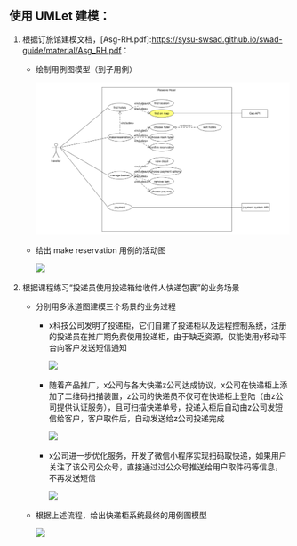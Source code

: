## 使用 **UMLet** 建模：

1. 根据订旅馆建模文档，[Asg-RH.pdf]:<https://sysu-swsad.github.io/swad-guide/material/Asg_RH.pdf>：

   - 绘制用例图模型（到子用例）

     ![2](https://github.com/yhao1886/yhao1886.github.io/blob/master/swsad/picture/2.PNG?raw=true)

   - 给出 make reservation 用例的活动图

     ![](https://i.loli.net/2019/07/05/5d1f26b6cbdee83700.png)

     

   

2. 根据课程练习“投递员使用投递箱给收件人快递包裹”的业务场景

   - 分别用多泳道图建模三个场景的业务过程

     - x科技公司发明了投递柜，它们自建了投递柜以及远程控制系统，注册的投递员在推广期免费使用投递柜，由于缺乏资源，仅能使用y移动平台向客户发送短信通知

        ![](https://i.loli.net/2019/07/05/5d1f26b6d842631696.png)

     - 随着产品推广，x公司与各大快递z公司达成协议，x公司在快递柜上添加了二维码扫描装置，z公司的快递员不仅可在快递柜上登陆（由z公司提供认证服务），且可扫描快递单号，投递入柜后自动由z公司发短信给客户，客户取件后，自动发送给z公司投递完成

       ![](https://i.loli.net/2019/07/05/5d1f26b6d7f3a15147.png)

     - x公司进一步优化服务，开发了微信小程序实现扫码取快递，如果用户关注了该公司公众号，直接通过过公众号推送给用户取件码等信息，不再发送短信

       ![](https://i.loli.net/2019/07/05/5d1f26b6e447a55709.png)

   - 根据上述流程，给出快递柜系统最终的用例图模型

     ![](https://i.loli.net/2019/07/05/5d1f26b6efda718139.png)
